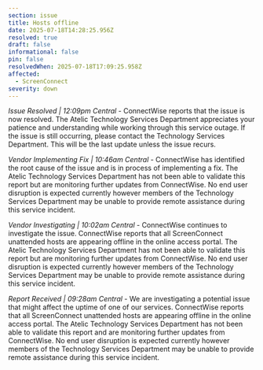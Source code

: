 ```yaml
---
section: issue
title: Hosts offline
date: 2025-07-18T14:28:25.956Z
resolved: true
draft: false
informational: false
pin: false
resolvedWhen: 2025-07-18T17:09:25.958Z
affected:
  - ScreenConnect
severity: down
---
```

*Issue Resolved | 12:09pm Central* - ConnectWise reports that the issue is now resolved. The Atelic Technology Services Department appreciates your patience and understanding while working through this service outage. If the issue is still occurring, please contact the Technology Services Department. This will be the last update unless the issue recurs.

*Vendor Implementing Fix | 10:46am Central* - ConnectWise has identified the root cause of the issue and is in process of implementing a fix. The Atelic Technology Services Department has not been able to validate this report but are monitoring further updates from ConnectWise. No end user disruption is expected currently however members of the Technology Services Department may be unable to provide remote assistance during this service incident.

*Vendor Investigating | 10:02am Central* - ConnectWise continues to investigate the issue. ConnectWise reports that all ScreenConnect unattended hosts are appearing offline in the online access portal. The Atelic Technology Services Department has not been able to validate this report but are monitoring further updates from ConnectWise. No end user disruption is expected currently however members of the Technology Services Department may be unable to provide remote assistance during this service incident.

*Report Received | 09:28am Central* - We are investigating a potential issue that might affect the uptime of one of our services. ConnectWise reports that all ScreenConnect unattended hosts are appearing offline in the online access portal. The Atelic Technology Services Department has not been able to validate this report and are monitoring further updates from ConnectWise. No end user disruption is expected currently however members of the Technology Services Department may be unable to provide remote assistance during this service incident.
